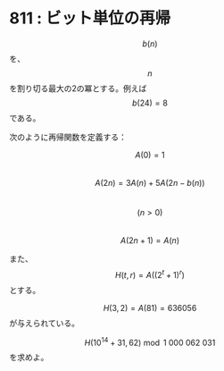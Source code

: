 # 811 : ビット単位の再帰

$$b(n)$$ を、$$n$$ を割り切る最大の2の冪とする。例えば $$b(24)=8$$ である。

次のように再帰関数を定義する：

$$A(0) = 1$$\
$$A(2n) = 3A(n) + 5A(2n-b(n))$$　$$(n > 0)$$\
$$A(2n+1) = A(n)$$

また、$$H(t,r) = A \big ((2^t+1)^r \big)$$ とする。

$$H(3,2) = A(81) = 636056$$ が与えられている。

$$H(10^{14} + 31, 62) \bmod 1\ 000\ 062\ 031$$ を求めよ。
